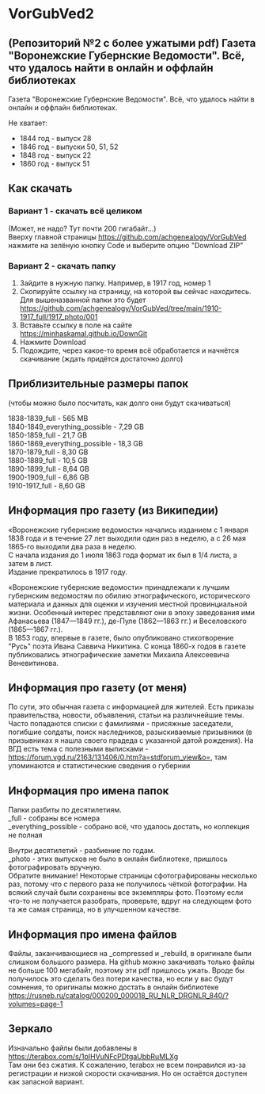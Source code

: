 # VorGubVed2
(Репозиторий №2 с более ужатыми pdf) Газета "Воронежские Губернские Ведомости". Всё, что удалось найти в онлайн и оффлайн библиотеках 
---
Газета "Воронежские Губернские Ведомости".
Всё, что удалось найти в онлайн и оффлайн библиотеках.

Не хватает:
- 1844 год - выпуск 28
- 1846 год - выпуски 50, 51, 52
- 1848 год - выпуск 22
- 1860 год - выпуск 51 

## Как скачать

### Вариант 1 - скачать всё целиком  
(Может, не надо? Тут почти 200 гигабайт...)  
Вверху главной страницы https://github.com/achgenealogy/VorGubVed нажмите на зелёную кнопку Code и выберите опцию "Download ZIP"

### Вариант 2 - скачать папку
1) Зайдите в нужную папку. Например, в 1917 год, номер 1
2) Скопируйте ссылку на страницу, на которой вы сейчас находитесь. Для вышеназванной папки это будет https://github.com/achgenealogy/VorGubVed/tree/main/1910-1917_full/1917_photo/001
3) Вставьте ссылку в поле на сайте https://minhaskamal.github.io/DownGit
4) Нажмите Download
5) Подождите, через какое-то время всё обработается и начнётся скачивание (ждать придётся достаточно долго)

## Приблизительные размеры папок
(чтобы можно было посчитать, как долго они будут скачиваться)

1838-1839_full - 565 MB  
1840-1849_everything_possible - 7,29 GB  
1850-1859_full - 21,7 GB  
1860-1869_everything_possible - 18,3 GB  
1870-1879_full - 8,30 GB  
1880-1889_full - 10,5 GB  
1890-1899_full - 8,64 GB  
1900-1909_full - 6,86 GB  
1910-1917_full - 8,60 GB

## Информация про газету (из Википедии)
«Воронежские губернские ведомости» начались изданием с 1 января 1838 года и в течение 27 лет выходили один раз в неделю, а с 26 мая 1865-го выходили два раза в неделю.  
С начала издания до 1 июля 1863 года формат их был в 1/4 листа, а затем в лист.  
Издание прекратилось в 1917 году.

«Воронежские губернские ведомости» принадлежали к лучшим губернским ведомостям по обилию этнографического, исторического материала и данных для оценки и изучения местной провинциальной жизни. Особенный интерес представляют они в эпоху заведования ими Афанасьева (1847—1849 гг.), де-Пуле (1862—1863 гг.) и Веселовского (1865—1867 гг.).  
В 1853 году, впервые в газете, было опубликовано стихотворение "Русь" поэта Ивана Саввича Никитина. С конца 1860-х годов в газете публиковались этнографические заметки Михаила Алексеевича Веневитинова.

## Информация про газету (от меня)
По сути, это обычная газета с информацией для жителей. Есть приказы правительства, новости, объявления, статьи на различнейшие темы. Часто попадаются списки с фамилиями - присяжные заседатели, погибшие солдаты, поиск наследников, разыскиваемые призывники (в призывниках я нашла своего прадеда с указанной датой рождения).
На ВГД есть тема с полезными выписками - https://forum.vgd.ru/2163/131406/0.htm?a=stdforum_view&o=, там упоминаются и статистические сведения о губернии

## Информация про имена папок
Папки разбиты по десятилетиям.  
_full - собраны все номера  
_everything_possible - собрано всё, что удалось достать, но коллекция не полная  

Внутри десятилетий - разбиение по годам.  
_photo - этих выпусков не было в онлайн библиотеке, пришлось фотографировать вручную.  
Обратите внимание! Некоторые страницы сфотографированы несколько раз, потому что с первого раза не получилось чёткой фотографии. На всякий случай были сохранены все экземпляры фото. Поэтому если что-то не получается разобрать, проверьте, вдруг на следующем фото та же самая страница, но в улучшенном качестве.

## Информация про имена файлов
Файлы, заканчивающиеся на _compressed и _rebuild, в оригинале были слишком большого размера. На github можно закачивать только файлы не больше 100 мегабайт, поэтому эти pdf пришлось ужать. Вроде бы получилось это сделать без потери качества, но если у вас будут сомнения, то оригиналы можно достать в онлайн библиотеке https://rusneb.ru/catalog/000200_000018_RU_NLR_DRGNLR_840/?volumes=page-1

## Зеркало
Изначально файлы были добавлены в https://terabox.com/s/1pIHVuNFcPDtgaUbbRuMLXg  
Там они без сжатия. К сожалению, terabox не всем понравился из-за регистрации и низкой скорости скачивания. Но он остаётся доступен как запасной вариант.
